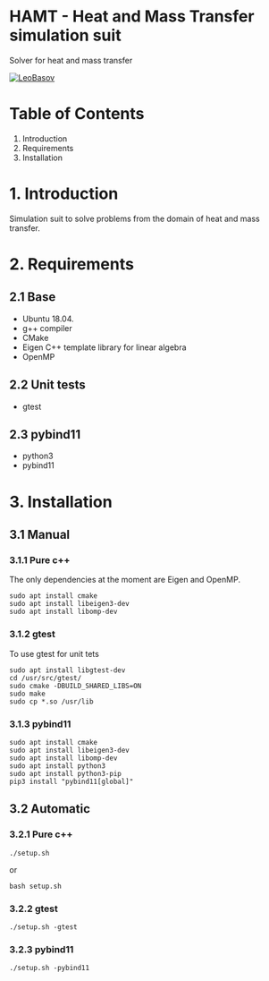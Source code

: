 # HAMT - Heat and Mass Transfer simulation suit
Solver for heat and mass transfer

[![LeoBasov](https://circleci.com/gh/LeoBasov/hamt.svg?style=svg)](https://app.circleci.com/pipelines/github/LeoBasov/hamt/)

# Table of Contents
1. Introduction
2. Requirements
3. Installation

# 1. Introduction
Simulation suit to solve problems from the domain of heat and mass transfer.

# 2. Requirements

## 2.1 Base
- Ubuntu 18.04.
- g++ compiler
- CMake
- Eigen C++ template library for linear algebra
- OpenMP

## 2.2 Unit tests
- gtest

## 2.3 pybind11
- python3
- pybind11

# 3. Installation

## 3.1 Manual

### 3.1.1 Pure c++
The only dependencies at the moment are Eigen and OpenMP.
```
sudo apt install cmake
sudo apt install libeigen3-dev
sudo apt install libomp-dev
```

### 3.1.2 gtest
To use gtest for unit tets
```
sudo apt install libgtest-dev
cd /usr/src/gtest/
sudo cmake -DBUILD_SHARED_LIBS=ON
sudo make
sudo cp *.so /usr/lib
```

### 3.1.3 pybind11
```
sudo apt install cmake
sudo apt install libeigen3-dev
sudo apt install libomp-dev
sudo apt install python3
sudo apt install python3-pip
pip3 install "pybind11[global]"
```

## 3.2 Automatic


### 3.2.1 Pure c++
```
./setup.sh
```

or
```
bash setup.sh
```

### 3.2.2 gtest
```
./setup.sh -gtest
```

### 3.2.3 pybind11
```
./setup.sh -pybind11
```
